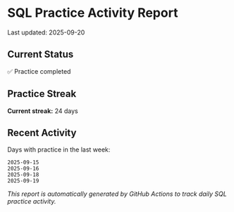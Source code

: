 # SQL Practice Activity Report

Last updated: 2025-09-20

## Current Status

✅ Practice completed

## Practice Streak

**Current streak:** 24 days

## Recent Activity

Days with practice in the last week:

```
2025-09-15
2025-09-16
2025-09-18
2025-09-19
```

*This report is automatically generated by GitHub Actions to track daily SQL practice activity.*
